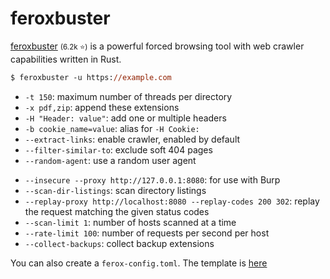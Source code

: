# feroxbuster

<div class="row row-cols-lg-2"><div>

[feroxbuster](https://github.com/epi052/feroxbuster) <small>(6.2k ⭐)</small> is a powerful forced browsing tool with web crawler capabilities written in Rust.

```ps
$ feroxbuster -u https://example.com
```

* `-t 150`: maximum number of threads per directory
* `-x pdf,zip`: append these extensions
* `-H "Header: value"`: add one or multiple headers
* `-b cookie_name=value`: alias for `-H Cookie:`
* `--extract-links`: enable crawler, enabled by default
* `--filter-similar-to`: exclude soft 404 pages
* `--random-agent`: use a random user agent

</div><div>

* `--insecure --proxy http://127.0.0.1:8080`: for use with Burp
* `--scan-dir-listings`: scan directory listings
* `--replay-proxy http://localhost:8080 --replay-codes 200 302`: replay the request matching the given status codes
* `--scan-limit 1`: number of hosts scanned at a time
* `--rate-limit 100`: number of requests per second per host
* `--collect-backups`: collect backup extensions

You can also create a `ferox-config.toml`. The template is [here](https://github.com/epi052/feroxbuster/blob/main/ferox-config.toml.example)
</div></div>